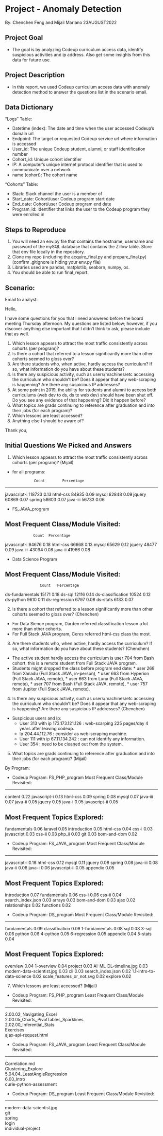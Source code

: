 # Project - Anomaly Detection

By: Chenchen Feng and Mijail Mariano
23AUGUST2022

## Project Goal
* The goal is by analyzing Codeup curriculum access data, identify suspicious activities and ip address. Also get some insights from this data for future use.

## Project Description 
* In this report, we used Codeup curriculum access data with anomaly detection method to answer the questions list in the scenario email.

## Data Dictionary

“Logs” Table:
* Datetime (index): The date and time when the user accessed Codeup’s domain url
* Endpoint: The target or requested Codeup service url where information is accessed
* User_id: The unique Codeup student, alumni, or staff identification number
* Cohort_id: Unique cohort identifier 
* IP: A computer’s unique internet protocol identifier that is used to communicate over a network 
* name (cohort): The cohort name

“Cohorts” Table:
* Slack: Slack channel the user is a member of
* Start_date: Cohort/user Codeup program start date
* End_date: Cohort/user Codeup program end date
* Program_id: Identifier that links the user to the Codeup program they were enrolled in

## Steps to Reproduce

1. You will need an env.py file that contains the hostname, username and password of the mySQL database that contains the Zillow table. Store that env file locally in the repository.
2. Clone my repo (including the acquire_final.py and prepare_final.py) (confirm .gitignore is hiding your env.py file)
3. Libraries used are pandas, matplotlib, seaborn, numpy, os.
4. You should be able to run final_report.

## Scenario:

Email to analyst:


Hello,


I have some questions for you that I need answered before the board meeting Thursday afternoon. My questions are listed below; however, if you discover anything else important that I didn’t think to ask, please include that as well.

1. Which lesson appears to attract the most traffic consistently across cohorts (per program)?
2. Is there a cohort that referred to a lesson significantly more than other cohorts seemed to gloss over?
3. Are there students who, when active, hardly access the curriculum? If so, what information do you have about these students?
4. Is there any suspicious activity, such as users/machines/etc accessing the curriculum who shouldn’t be? Does it appear that any web-scraping is happening? Are there any suspicious IP addresses?
5. At some point in 2019, the ability for students and alumni to access both curriculums (web dev to ds, ds to web dev) should have been shut off. Do you see any evidence of that happening? Did it happen before?
6. What topics are grads continuing to reference after graduation and into their jobs (for each program)?
7. Which lessons are least accessed?
8. Anything else I should be aware of?

Thank you,

## Initial Questions We Picked and Answers

1. Which lesson appears to attract the most traffic consistently across cohorts (per program)?
(Mijail)

* for all programs:

                Count	     Percentage
 -------------------------------------------------------               
javascript-i	 118723	      0.13
html-css	      84935	      0.09
mysql	      82848	      0.09
jquery	      60869	      0.07
spring	      58603	      0.07
java-iii     	 56733	      0.06


* FS_JAVA_program

Most Frequent Class/Module Visited:
-----------
                 Count	Percentage
javascript-i	  94676	0.18
html-css	       66968	0.13
mysql	       65629	0.12
jquery	       48477	0.09
java-iii	       43094	0.08
java-ii	       41966	0.08
 
* Data Science Program

Most Frequent Class/Module Visited:
-----------
                    Count	Percentage
ds-fundamentals	15171	0.18
ds-sql	          12116	0.14
ds-classification	10524	0.12
ds-python      	9610	     0.11
ds-regression	     6797	     0.08
ds-stats	          6133	     0.07

2. Is there a cohort that referred to a lesson significantly more than other cohorts seemed to gloss over? (Chenchen)
* For Data Sience program, Darden referred classification lesson a lot more than other cohorts. 
* For Full Stack JAVA program, Ceres referred html-css class tha most.

3. Are there students who, when active, hardly access the curriculum? If so, what information do you have about these students? (Chenchen)
* The active student hardly access the curriculum is user 704 from Bash cohort, this is a remote student from Full Stack JAVA program. 
* Students might dropped the class before program end date: 
      *  user 268 from Xanadu (Full Stack JAVA, in-person),
      *  user 663 from Hyperion (Full Stack JAVA, remote),
      *  user 663 from Luna (Full Stack JAVA, remote),
      *  user 707 from Bash (Full Stack JAVA, remote),
      *  user 757 from Jupiter (Full Stack JAVA, remote).

4. Is there any suspicious activity, such as users/machines/etc accessing the curriculum who shouldn’t be? Does it appear that any web-scraping is happening? Are there any suspicious IP addresses? (Chenchen)
* Suspicious users and ip:
    * User 313 with ip 173.173.121.126 : web-scarping 225 pages/day 4 years after leaving codeup. 
    * Ip 204.44.112.76 : consider as web-scraping machine.
    * User 111 with ip 67.11.134.242 : can not identify any information.
    * User 354 : need to be cleaned out from the system.

5. What topics are grads continuing to reference after graduation and into their jobs (for each program)? (Mijail)

By Program:
 
* Codeup Program: FS_PHP_program
Most Frequent Class/Module Revisited:
-----------
content          0.22
javascript-i     0.13
html-css         0.09
spring           0.08
mysql            0.07
java-iii         0.07
java-ii          0.05
jquery           0.05
java-i           0.05
javascript-ii    0.05
 
Most Frequent Topics Explored:
-----------
fundamentals    0.06
laravel         0.05
introduction    0.05
html-css        0.04
css-i           0.03
javascript      0.03
css-ii          0.03
php_ii          0.03
git             0.03
bom-and-dom     0.02

* Codeup Program: FS_JAVA_program
Most Frequent Class/Module Revisited:
-----------
javascript-i     0.16
html-css         0.12
mysql            0.11
jquery           0.08
spring           0.08
java-iii         0.08
java-ii          0.08
java-i           0.06
javascript-ii    0.05
appendix         0.05
 
Most Frequent Topics Explored:
-----------
introduction         0.07
fundamentals         0.06
css-i                0.06
css-ii               0.04
search_index.json    0.03
arrays               0.03
bom-and-dom          0.03
ajax                 0.02
relationships        0.02
functions            0.02

* Codeup Program: DS_program
Most Frequent Class/Module Revisited:
-----------
fundamentals      0.09
classification    0.09
1-fundamentals    0.08
sql               0.08
3-sql             0.06
python            0.06
4-python          0.05
6-regression      0.05
appendix          0.04
5-stats           0.04

Most Frequent Topics Explored:
-----------
overview                     0.04
1-overview                   0.04
project                      0.03
AI-ML-DL-timeline.jpg        0.03
modern-data-scientist.jpg    0.03
cli                          0.03
search_index.json            0.02
1.1-intro-to-data-science    0.02
scale_features_or_not.svg    0.02
explore                      0.02


7. Which lessons are least accessed? (Mijail)

* Codeup Program: FS_PHP_program
Least Frequent Class/Module Revisited:
-----------
2.00.02_Navigating_Excel                
2.00.05_Charts_PivotTables_Sparklines   
2.02.00_Inferential_Stats               
Exercises                               
ajax-api-request.html  

* Codeup Program: FS_JAVA_program
Least Frequent Class/Module Revisited:
-----------
Correlation.md                 
Clustering_Explore             
5.04.04_LeastAngleRegression   
6.00_Intro                     
curie-python-assessment    

* Codeup Program: DS_program
Least Frequent Class/Module Revisited:
-----------
modern-data-scientist.jpg   
git                         
spring                      
login                       
individual-project     
